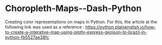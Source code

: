 # Choropleth-Maps--Dash-Python
Creating color representations on maps in Python. For this, the article at the following link was used as a reference
: https://python.plainenglish.io/how-to-create-a-interative-map-using-plotly-express-geojson-to-brazil-in-python-fb5527ae38fc
